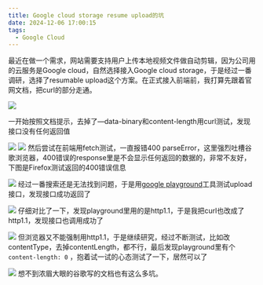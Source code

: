 ```yaml
---
title: Google cloud storage resume upload的坑
date: 2024-12-06 17:00:15
tags:
  - Google Cloud
---
```


最近在做一个需求，网站需要支持用户上传本地视频文件做自动剪辑，因为公司用的云服务是Google cloud，自然选择接入Google cloud storage，于是经过一番调研，选择了resumable upload这个方案。在正式接入前端前，我打算先跟着官网文档，把curl的部分走通。
<!--more-->
![](1.webp)


一开始按照文档提示，去掉了—data-binary和content-length用curl测试，发现接口没有任何返回值

![](2.webp)
![](7.webp)
然后尝试在前端用fetch测试，一直报错400 parseError，这里强烈吐槽谷歌浏览器，400错误的response里是不会显示任何返回的数据的，非常不友好，下图是Firefox测试返回的400错误信息

![](3.webp)
经过一番搜索还是无法找到问题，于是用[google playground](https://developers.google.com/oauthplayground/?code=4/0AbUR2VN02NRYuxRTt0IY8Pl_X2s-fxDr7KhhpYf2ckHQxwIuJH4Z0Z_F_edLp7fNhZWIvw&scope=https://www.googleapis.com/auth/devstorage.read_write)工具测试upload接口，发现接口成功返回了

![](4.webp)
仔细对比了一下，发现playground里用的是http1.1，于是我把curl也改成了http1.1，发现接口也调用成功了

![](5.webp)
但浏览器又不能强制用http1.1，于是继续研究，经过不断测试，比如改contentType，去掉contentLength，都不行，最后发现playground里有个`content-length: 0` ，抱着试一试的心态测试了一下，居然可以了

![](6.webp)
想不到浓眉大眼的谷歌写的文档也有这么多坑。
